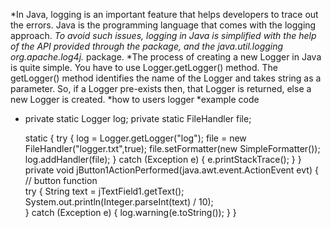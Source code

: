 *In Java, logging is an important feature that helps developers to trace out the errors. Java is the programming language that comes with the logging approach.
*To avoid such issues, logging in Java is simplified with the help of the API provided through the package, and the java.util.logging org.apache.log4j.* package.
*The process of creating a new Logger in Java is quite simple. You have to use Logger.getLogger() method. The getLogger() method identifies the name of the Logger and takes string as a parameter. So, if a Logger pre-exists then, that Logger is returned, else a new Logger is created.
*how to users logger
*example code 
*   private static Logger log;
    private static FileHandler file;
    
    static { 
        try {
            log = Logger.getLogger("log");
            file = new FileHandler("logger.txt",true);
            file.setFormatter(new SimpleFormatter());
            log.addHandler(file);
        } catch (Exception e) {
            e.printStackTrace();
        }
    }
    private void jButton1ActionPerformed(java.awt.event.ActionEvent evt) { // button function                                        
        try {
            String text = jTextField1.getText();
            System.out.println(Integer.parseInt(text) / 10);            
        } catch (Exception e) {
            log.warning(e.toString());
        }
    }  

    
